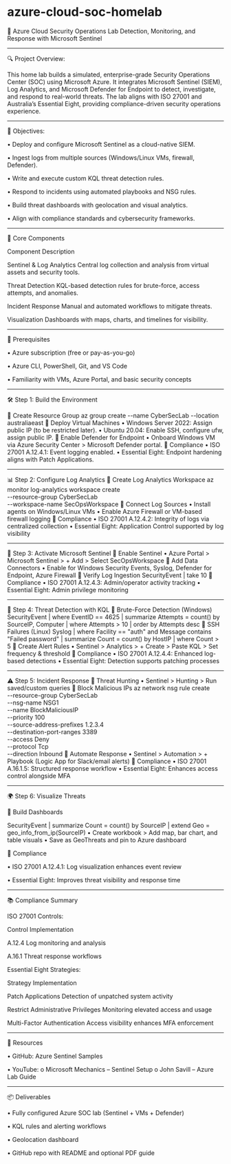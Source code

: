 # azure-cloud-soc-homelab
🚀 Azure Cloud Security Operations Lab
Detection, Monitoring, and Response with Microsoft Sentinel

________________________________________
🔍 Project Overview:

This home lab builds a simulated, enterprise-grade Security Operations Center (SOC) using Microsoft Azure. It integrates Microsoft Sentinel (SIEM), Log Analytics, and Microsoft Defender for Endpoint to detect, investigate, and respond to real-world threats. The lab aligns with ISO 27001 and Australia’s Essential Eight, providing compliance-driven security operations experience.

________________________________________
🎯 Objectives:

•	Deploy and configure Microsoft Sentinel as a cloud-native SIEM.

•	Ingest logs from multiple sources (Windows/Linux VMs, firewall, Defender).

•	Write and execute custom KQL threat detection rules.

•	Respond to incidents using automated playbooks and NSG rules.

•	Build threat dashboards with geolocation and visual analytics.

•	Align with compliance standards and cybersecurity frameworks.

________________________________________
🧩 Core Components

Component	Description

Sentinel & Log Analytics Central log collection and analysis from virtual assets and security tools.

Threat Detection KQL-based detection rules for brute-force, access attempts, and anomalies.

Incident Response	Manual and automated workflows to mitigate threats.

Visualization	Dashboards with maps, charts, and timelines for visibility.
________________________________________
🔧 Prerequisites

•	Azure subscription (free or pay-as-you-go)

•	Azure CLI, PowerShell, Git, and VS Code

•	Familiarity with VMs, Azure Portal, and basic security concepts

________________________________________
🛠️ Step 1: Build the Environment

🔹 Create Resource Group
az group create --name CyberSecLab --location australiaeast
🔹 Deploy Virtual Machines
•	Windows Server 2022: Assign public IP (to be restricted later).
•	Ubuntu 20.04: Enable SSH, configure ufw, assign public IP.
🔹 Enable Defender for Endpoint
•	Onboard Windows VM via Azure Security Center > Microsoft Defender portal.
🔗 Compliance
•	ISO 27001 A.12.4.1: Event logging enabled.
•	Essential Eight: Endpoint hardening aligns with Patch Applications.
________________________________________
📊 Step 2: Configure Log Analytics
🔹 Create Log Analytics Workspace
az monitor log-analytics workspace create \
  --resource-group CyberSecLab \
  --workspace-name SecOpsWorkspace
🔹 Connect Log Sources
•	Install agents on Windows/Linux VMs
•	Enable Azure Firewall or VM-based firewall logging
🔗 Compliance
•	ISO 27001 A.12.4.2: Integrity of logs via centralized collection
•	Essential Eight: Application Control supported by log visibility
________________________________________
🧠 Step 3: Activate Microsoft Sentinel
🔹 Enable Sentinel
•	Azure Portal > Microsoft Sentinel > + Add > Select SecOpsWorkspace
🔹 Add Data Connectors
•	Enable for Windows Security Events, Syslog, Defender for Endpoint, Azure Firewall
🔹 Verify Log Ingestion
SecurityEvent | take 10
🔗 Compliance
•	ISO 27001 A.12.4.3: Admin/operator activity tracking
•	Essential Eight: Admin privilege monitoring
________________________________________
🔎 Step 4: Threat Detection with KQL
🔹 Brute-Force Detection (Windows)
SecurityEvent
| where EventID == 4625
| summarize Attempts = count() by SourceIP, Computer
| where Attempts > 10
| order by Attempts desc
🔹 SSH Failures (Linux)
Syslog
| where Facility == "auth" and Message contains "Failed password"
| summarize Count = count() by HostIP
| where Count > 5
🔹 Create Alert Rules
•	Sentinel > Analytics > + Create > Paste KQL > Set frequency & threshold
🔗 Compliance
•	ISO 27001 A.12.4.4: Enhanced log-based detections
•	Essential Eight: Detection supports patching processes
________________________________________
⚠️ Step 5: Incident Response
🔹 Threat Hunting
•	Sentinel > Hunting > Run saved/custom queries
🔹 Block Malicious IPs
az network nsg rule create \
  --resource-group CyberSecLab \
  --nsg-name NSG1 \
  --name BlockMaliciousIP \
  --priority 100 \
  --source-address-prefixes 1.2.3.4 \
  --destination-port-ranges 3389 \
  --access Deny \
  --protocol Tcp \
  --direction Inbound
🔹 Automate Response
•	Sentinel > Automation > + Playbook (Logic App for Slack/email alerts)
🔗 Compliance
•	ISO 27001 A.16.1.5: Structured response workflow
•	Essential Eight: Enhances access control alongside MFA
________________________________________
🌍 Step 6: Visualize Threats

🔹 Build Dashboards

SecurityEvent
| summarize Count = count() by SourceIP
| extend Geo = geo_info_from_ip(SourceIP)
•	Create workbook > Add map, bar chart, and table visuals
•	Save as GeoThreats and pin to Azure dashboard

🔗 Compliance

•	ISO 27001 A.12.4.1: Log visualization enhances event review

•	Essential Eight: Improves threat visibility and response time

________________________________________
📚 Compliance Summary

ISO 27001 Controls:

Control	Implementation

A.12.4	Log monitoring and analysis

A.16.1	Threat response workflows

Essential Eight Strategies:

Strategy	Implementation

Patch Applications	Detection of unpatched system activity

Restrict Administrative Privileges	Monitoring elevated access and usage

Multi-Factor Authentication	Access visibility enhances MFA enforcement
________________________________________
📌 Resources

•	GitHub: Azure Sentinel Samples

•	YouTube:
o	Microsoft Mechanics – Sentinel Setup
o	John Savill – Azure Lab Guide
________________________________________
📦 Deliverables

•	Fully configured Azure SOC lab (Sentinel + VMs + Defender)

•	KQL rules and alerting workflows

•	Geolocation dashboard

•	GitHub repo with README and optional PDF guide

